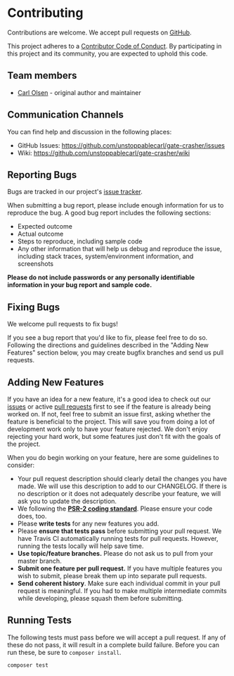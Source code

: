 # Contributing

Contributions are welcome. We accept pull requests on [GitHub](https://github.com/unstoppablecarl/gate-crasher).

This project adheres to a [Contributor Code of Conduct](https://github.com/unstoppablecarl/gate-crasher/blob/master/CODE_OF_CONDUCT.md). By participating in this project and its community, you are expected to uphold this code.

## Team members

* [Carl Olsen](https://github.com/unstoppablecarl) - original author and maintainer

## Communication Channels

You can find help and discussion in the following places:

* GitHub Issues: <https://github.com/unstoppablecarl/gate-crasher/issues>
* Wiki: <https://github.com/unstoppablecarl/gate-crasher/wiki>

## Reporting Bugs

Bugs are tracked in our project's [issue tracker](https://github.com/unstoppablecarl/gate-crasher/issues).

When submitting a bug report, please include enough information for us to reproduce the bug. A good bug report includes the following sections:

* Expected outcome
* Actual outcome
* Steps to reproduce, including sample code
* Any other information that will help us debug and reproduce the issue, including stack traces, system/environment information, and screenshots

**Please do not include passwords or any personally identifiable information in your bug report and sample code.**

## Fixing Bugs

We welcome pull requests to fix bugs!

If you see a bug report that you'd like to fix, please feel free to do so. Following the directions and guidelines described in the "Adding New Features" section below, you may create bugfix branches and send us pull requests.

## Adding New Features

If you have an idea for a new feature, it's a good idea to check out our [issues](https://github.com/unstoppablecarl/gate-crasher/issues) or active [pull requests](https://github.com/unstoppablecarl/gate-crasher/pulls) first to see if the feature is already being worked on. If not, feel free to submit an issue first, asking whether the feature is beneficial to the project. This will save you from doing a lot of development work only to have your feature rejected. We don't enjoy rejecting your hard work, but some features just don't fit with the goals of the project.

When you do begin working on your feature, here are some guidelines to consider:

* Your pull request description should clearly detail the changes you have made. We will use this description to add to our CHANGELOG. If there is no description or it does not adequately describe your feature, we will ask you to update the description.
* We following the **[PSR-2 coding standard](http://www.php-fig.org/psr/psr-2/)**. Please ensure your code does, too.
* Please **write tests** for any new features you add.
* Please **ensure that tests pass** before submitting your pull request. We have Travis CI automatically running tests for pull requests. However, running the tests locally will help save time.
* **Use topic/feature branches.** Please do not ask us to pull from your master branch.
* **Submit one feature per pull request.** If you have multiple features you wish to submit, please break them up into separate pull requests.
* **Send coherent history**. Make sure each individual commit in your pull request is meaningful. If you had to make multiple intermediate commits while developing, please squash them before submitting.

## Running Tests

The following tests must pass before we will accept a pull request. If any of these do not pass, it will result in a complete build failure. Before you can run these, be sure to `composer install`.

```
composer test
```